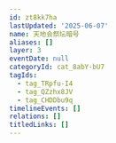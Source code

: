 ```yaml
---
id: zt8kk7ha
lastUpdated: '2025-06-07'
name: 天地会祭坛暗号
aliases: []
layer: 3
eventDate: null
categoryId: cat_8abY-bU7
tagIds:
  - tag_TRpfu-I4
  - tag_QZzhx8JV
  - tag_CHDDbu9q
timelineEvents: []
relations: []
titledLinks: []
---
```


